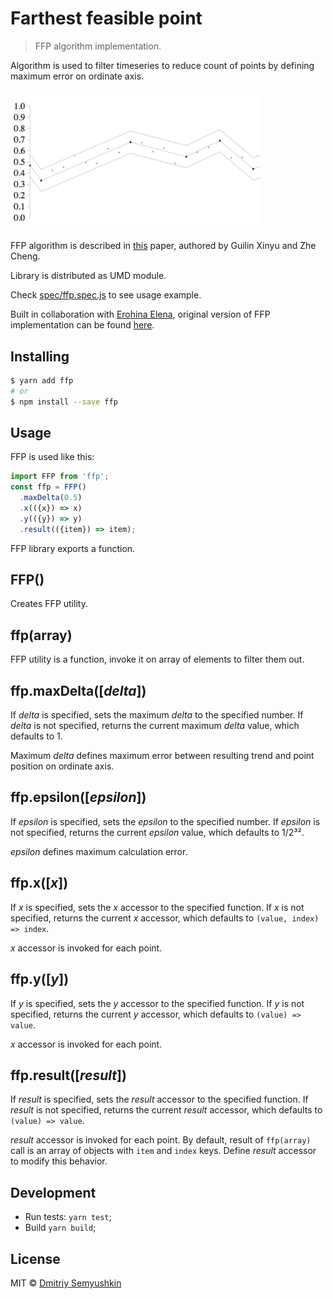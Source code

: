 # Farthest feasible point

> FFP algorithm implementation.

Algorithm is used to filter timeseries to reduce count of points by defining maximum error on ordinate axis.

<img src="https://raw.githubusercontent.com/devgru/ffp/master/demo.png" alt="FFP Demo" width="400">

FFP algorithm is described in [this](http://masc.cs.gmu.edu/wiki/uploads/GuilinLiu/ffp.pdf) paper, authored by Guilin Xinyu and Zhe Cheng.

Library is distributed as UMD module.

Check [spec/ffp.spec.js](spec/ffp.spec.js) to see usage example.

Built in collaboration with [Erohina Elena](https://github.com/erohinaelena), original version of FFP implementation can be found [here](http://bl.ocks.org/erohinaelena/882e7cadc2fd687cf2b3).

## Installing

```sh
$ yarn add ffp
# or
$ npm install --save ffp
```

## Usage

FFP is used like this:

```js
import FFP from 'ffp';
const ffp = FFP()
  .maxDelta(0.5)
  .x(({x}) => x)
  .y(({y}) => y)
  .result(({item}) => item);
```

FFP library exports a function.

## FFP()

Creates FFP utility.

## ffp(array)

FFP utility is a function, invoke it on array of elements to filter them out.

## ffp.maxDelta([*delta*])

If *delta* is specified, sets the maximum *delta* to the specified number. If *delta* is not specified, returns the current maximum *delta* value, which defaults to 1.

Maximum *delta* defines maximum error between resulting trend and point position on ordinate axis.

## ffp.epsilon([*epsilon*])

If *epsilon* is specified, sets the *epsilon* to the specified number. If *epsilon* is not specified, returns the current *epsilon* value, which defaults to 1/2³².

*epsilon* defines maximum calculation error.

## ffp.x([*x*])

If *x* is specified, sets the *x* accessor to the specified function. If *x* is not specified, returns the current *x* accessor, which defaults to `(value, index) => index`.

*x* accessor is invoked for each point.

## ffp.y([*y*])

If *y* is specified, sets the *y* accessor to the specified function. If *y* is not specified, returns the current *y* accessor, which defaults to `(value) => value`.

*x* accessor is invoked for each point.

## ffp.result([*result*])

If *result* is specified, sets the *result* accessor to the specified function. If *result* is not specified, returns the current *result* accessor, which defaults to `(value) => value`.

*result* accessor is invoked for each point. By default, result of `ffp(array)` call is an array of objects with `item` and `index` keys. Define *result* accessor to modify this behavior.

## Development

* Run tests: `yarn test`;
* Build `yarn build`;

## License

MIT © [Dmitriy Semyushkin](https://devg.ru)

